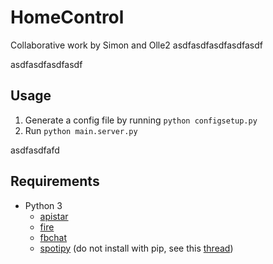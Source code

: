 # HomeControl

Collaborative work by Simon and Olle2 asdfasdfasdfasdfasdf

asdfasdfasdfasdf

## Usage

1. Generate a config file by running `python configsetup.py`
2. Run `python main.server.py`



asdfasdfafd

## Requirements
* Python 3
	* [apistar](https://github.com/encode/apistar)
	* [fire](https://github.com/google/python-fire)
	* [fbchat](https://fbchat.readthedocs.io/en/master/) 
	* [spotipy](https://spotipy.readthedocs.io/en/latest/) (do not install with pip, see this [thread](https://stackoverflow.com/questions/47028093/attributeerror-spotify-object-has-no-attribute-current-user-saved-tracks))
